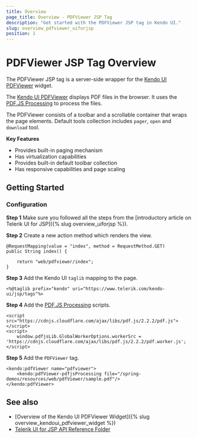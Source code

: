 ```yaml
---
title: Overview
page_title: Overview - PDFViewer JSP Tag
description: "Get started with the PDFViewer JSP tag in Kendo UI."
slug: overview_pdfviewer_uiforjsp
position: 1
---
```


# PDFViewer JSP Tag Overview

The PDFViewer JSP tag is a server-side wrapper for the [Kendo UI PDFViewer](https://docs.telerik.com/kendo-ui/api/javascript/ui/pdfviewer) widget.

The [Kendo UI PDFViewer](https://demos.telerik.com/jsp-ui/pdfviewer/index) displays PDF files in the browser. It uses the [PDF.JS Processing](https://mozilla.github.io/pdf.js/) to process the files.

The PDFViewer consists of a toolbar and a scrollable container that wraps the page elements. Default tools collection includes `pager`, `open` and `download` tool.

**Key Features**

* Provides built-in paging mechanism
* Has virtualization capabilities
* Provides built-in default toolbar collection
* Has responsive capabilities and page scaling

## Getting Started

### Configuration

**Step 1** Make sure you followed all the steps from the [introductory article on Telerik UI for JSP]({% slug overview_uiforjsp %}).

**Step 2** Create a new action method which renders the view.



    @RequestMapping(value = "index", method = RequestMethod.GET)
    public String index() {

        return "web/pdfviewer/index";
    }

**Step 3** Add the Kendo UI `taglib` mapping to the page.



    <%@taglib prefix="kendo" uri="https://www.telerik.com/kendo-ui/jsp/tags"%>

**Step 4** Add the [PDF.JS Processing](https://mozilla.github.io/pdf.js/) scripts.



    <script src="https://cdnjs.cloudflare.com/ajax/libs/pdf.js/2.2.2/pdf.js"></script>
    <script>
        window.pdfjsLib.GlobalWorkerOptions.workerSrc = 'https://cdnjs.cloudflare.com/ajax/libs/pdf.js/2.2.2/pdf.worker.js';
    </script>

**Step 5** Add the `PDFViewer` tag.



    <kendo:pdfViewer name="pdfviewer">
        <kendo:pdfViewer-pdfjsProcessing file="/spring-demos/resources/web/pdfViewer/sample.pdf"/>
    </kendo:pdfViewer>

## See also

* [Overview of the Kendo UI PDFViewer Widget]({% slug overview_kendoui_pdfviewer_widget %})
* [Telerik UI for JSP API Reference Folder](/api/jsp/autocomplete/animation)

